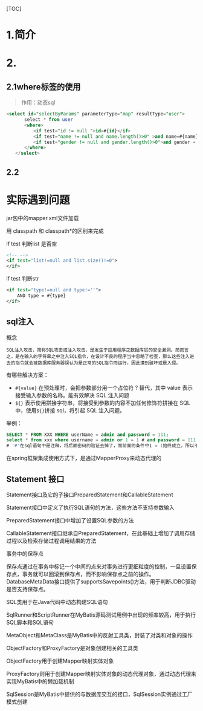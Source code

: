 

[TOC]

# 1.简介





# 2.

## 2.1where标签的使用

> 作用：动态sql

```sql
<select id="selectByParams" parameterType="map" resultType="user">
　　　　select * from user
　　　　<where>
　　　　　　<if test="id != null ">id=#{id}</if>
　　　　　　<if test="name != null and name.length()>0" >and name=#{name}</if>
　　　　　　<if test="gender != null and gender.length()>0">and gender = #{gender}</if>
　　　　</where>
　　</select>　　　
```

## 2.2



# 实际遇到问题

jar包中的mapper.xml文件加载

用 classpath 和 classpath*的区别来完成



if test 判断list 是否空

```xml
<!-- -->
<if test="list!=null and list.size()!=0">
</if>
```



if test 判断str 

```xml
<if test="type!=null and type!=''">  
    AND type = #{type}  
</if> 
```



## sql注入

概念

```
SQL注入攻击，简称SQL攻击或注入攻击，是发生于应用程序之数据库层的安全漏洞。简而言之，是在输入的字符串之中注入SQL指令，在设计不良的程序当中忽略了检查，那么这些注入进去的指令就会被数据库服务器误认为是正常的SQL指令而运行，因此遭到破坏或是入侵。
```



有哪些解决方案：

- `#{value}` 在预处理时，会把参数部分用一个占位符 ? 替代，其中 value 表示接受输入参数的名称。能有效解决 SQL 注入问题
- `${}` 表示使用拼接字符串，将接受到参数的内容不加任何修饰符拼接在 SQL 中，使用`${}`拼接 sql，将引起 SQL 注入问题。

举例：

```sql
SELECT * FROM XXX WHERE userName = admin and password = 111;
select * from xxx where username = admin or 1 = 1 # and password = 111;
# '#'在sql语句中是注释，将后面密码的验证去掉了，而前面的条件中1 = 1始终成立，所以不管密码正确与否，都能登录成功
```



在spring框架集成使用方式下，是通过MapperProxy来动态代理的





## Statement 接口

Statement接口及它的子接口PreparedStatement和CallableStatement

Statement接口中定义了执行SQL语句的方法，这些方法不支持参数输入

PreparedStatement接口中增加了设置SQL参数的方法

CallableStatement接口继承自PreparedStatement，在此基础上增加了调用存储过程以及检索存储过程调用结果的方法





事务中的保存点

保存点通过在事务中标记一个中间的点来对事务进行更细粒度的控制，一旦设置保存点，事务就可以回滚到保存点，而不影响保存点之前的操作。DatabaseMetaData接口提供了supportsSavepoints()方法，用于判断JDBC驱动是否支持保存点。





SQL类用于在Java代码中动态构建SQL语句

SqlRunner和ScriptRunner在MyBatis源码测试用例中出现的频率较高，用于执行SQL脚本和SQL语句

MetaObject和MetaClass是MyBatis中的反射工具类，封装了对类和对象的操作

ObjectFactory和ProxyFactory是对象创建相关的工具类

ObjectFactory用于创建Mapper映射实体对象

ProxyFactory则用于创建Mapper映射实体对象的动态代理对象，通过动态代理来实现MyBatis中的懒加载机制





SqlSession是MyBatis中提供的与数据库交互的接口，SqlSession实例通过工厂模式创建